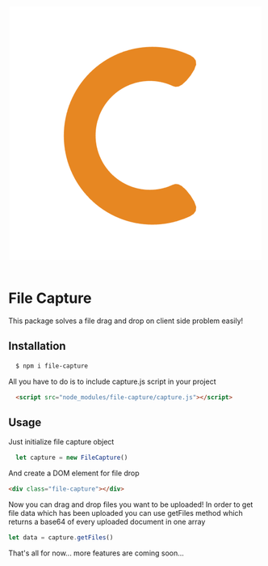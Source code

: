 <div align="center">
  <img src="https://github.com/Ph0enixKM/Capture/blob/master/logo.png">
  <br>
  <br>
</div>

# File Capture
This package solves a file drag and drop on client side problem easily!

## Installation
```bash
  $ npm i file-capture
```
All you have to do is to include capture.js script in your project
```html
  <script src="node_modules/file-capture/capture.js"></script>
```
## Usage
Just initialize file capture object
```js
  let capture = new FileCapture()
```
And create a DOM element for file drop
```html
<div class="file-capture"></div>
```
Now you can drag and drop files you want to be uploaded!
In order to get file data which has been uploaded you can use getFiles method
which returns a base64 of every uploaded document in one array
```js
let data = capture.getFiles()
```
That's all for now... more features are coming soon...